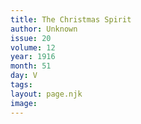 ```yaml
---
title: The Christmas Spirit
author: Unknown
issue: 20
volume: 12
year: 1916
month: 51
day: V
tags:
layout: page.njk
image:
---
```

